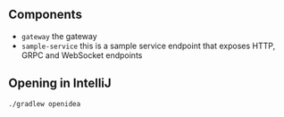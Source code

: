 ## Components

* `gateway` the gateway
* `sample-service` this is a sample service endpoint that exposes HTTP, GRPC and WebSocket endpoints

## Opening in IntelliJ

```
./gradlew openidea
```

